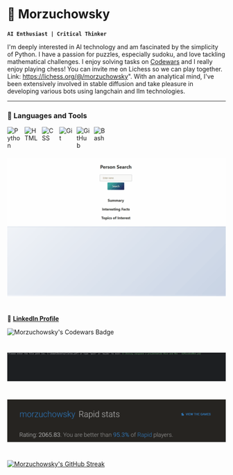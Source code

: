 # 🤖 Morzuchowsky

**`AI Enthusiast | Critical Thinker`**

I'm deeply interested in AI technology and am fascinated by the simplicity of Python. I have a passion for puzzles, especially sudoku, and love tackling mathematical challenges. I enjoy solving tasks on [Codewars](https://www.codewars.com/users/Morzuchowsky/badges/large) and I really enjoy playing chess! You can invite me on Lichess so we can play together. Link: https://lichess.org/@/morzuchowsky". With an analytical mind, I've been extensively involved in stable diffusion and take pleasure in developing various bots using langchain and llm technologies.

---

### 🧰 Languages and Tools

<img align="left" alt="Python" width="30px" style="padding-right:10px;" src="https://cdn.jsdelivr.net/gh/devicons/devicon/icons/python/python-plain.svg" />
<img align="left" alt="HTML" width="30px" style="padding-right:10px;" src="https://cdn.jsdelivr.net/gh/devicons/devicon/icons/html5/html5-plain.svg" />
<img align="left" alt="CSS" width="30px" style="padding-right:10px;" src="https://cdn.jsdelivr.net/gh/devicons/devicon/icons/css3/css3-plain.svg" />
<img align="left" alt="Git" width="30px" style="padding-right:10px;" src="https://cdn.jsdelivr.net/gh/devicons/devicon/icons/git/git-original.svg" />
<img align="left" alt="GitHub" width="30px" style="padding-right:10px;" src="https://cdn.jsdelivr.net/gh/devicons/devicon/icons/github/github-original.svg" />
<img align="left" alt="Bash" width="30px" style="padding-right:10px;" src="https://cdn.jsdelivr.net/gh/devicons/devicon/icons/bash/bash-original.svg" />
<br />
<br />

#

![](/assets/Bill_Gates.gif)

#

🔗 [**LinkedIn Profile**](https://www.linkedin.com/in/adam-chudak-morzuchowski-53226222a)

![Morzuchowsky's Codewars Badge](https://www.codewars.com/users/Morzuchowsky/badges/large)

#

![](/assets/Query_Bot.gif)

#

![](/assets/lichess.png)

#

[![Morzuchowsky's GitHub Streak](https://streak-stats.demolab.com?user=morzuchowsky)](https://git.io/streak-stats)
